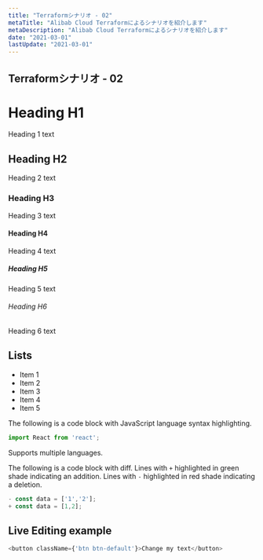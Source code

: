 ```yaml
---
title: "Terraformシナリオ - 02"
metaTitle: "Alibab Cloud Terraformによるシナリオを紹介します"
metaDescription: "Alibab Cloud Terraformによるシナリオを紹介します"
date: "2021-03-01"
lastUpdate: "2021-03-01"
---
```



## Terraformシナリオ - 02


# Heading H1
Heading 1 text

## Heading H2
Heading 2 text

### Heading H3
Heading 3 text

#### Heading H4
Heading 4 text

##### Heading H5
Heading 5 text

###### Heading H6
Heading 6 text

## Lists
- Item 1
- Item 2
- Item 3
- Item 4
- Item 5

The following is a code block with JavaScript language syntax highlighting.

```javascript
import React from 'react';
```

Supports multiple languages.

The following is a code block with diff. Lines with `+` highlighted in green shade indicating an addition. Lines with `-` highlighted in red shade indicating a deletion.

```javascript
- const data = ['1','2'];
+ const data = [1,2];
```

## Live Editing example

```javascript react-live=true
<button className={'btn btn-default'}>Change my text</button>
```
